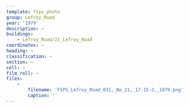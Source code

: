 ```yaml
---
template: fsps_photo
group: Lefroy_Road
year: '1979'
description: ~
buildings:
    - Lefroy_Road/21_Lefroy_Road
coordinates: ~
heading: ~
classification: ~
section: ~
cell: ~
film_roll: ~
files:
    -
        filename: 'FSPS_Lefroy_Road_031,_No_21,_17-15-J,_1979.png'
        caption: ''
---
```


